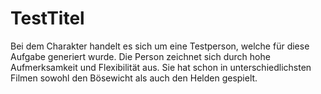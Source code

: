 # TestTitel

Bei dem Charakter handelt es sich um eine Testperson, welche für diese Aufgabe generiert wurde.
Die Person zeichnet sich durch hohe Aufmerksamkeit und Flexibilität aus.
Sie hat schon in unterschiedlichsten Filmen sowohl den Bösewicht als auch den Helden gespielt.
